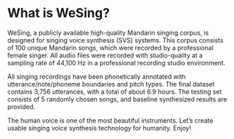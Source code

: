 # What is WeSing?

WeSing, a publicly available high-quality Mandarin singing corpus, is designed for singing voice synthesis (SVS) systems. This corpus consists of 100 unique Mandarin songs, which were recorded by a professional female singer. All audio files were recorded with studio-quality at a sampling rate of 44,100 Hz in a professional recording studio environment.

All singing recordings have been phonetically annotated with utterance/note/phoneme boundaries and pitch types. The final dataset contains 3,756 utterances, with a total of about 6.9 hours. The testing set consists of 5 randomly chosen songs, and baseline synthesized results are provided.

The human voice is one of the most beautiful instruments. Let’s create usable singing voice synthesis technology for humanity. Enjoy!
